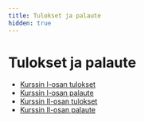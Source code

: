 ```yaml
---
title: Tulokset ja palaute
hidden: true
---
```


# Tulokset ja palaute

* [Kurssin I-osan tulokset](tulokset1.html)
* [Kurssin I-osan palaute](palaute1.html)
* [Kurssin II-osan tulokset](tulokset2.html)
* [Kurssin II-osan palaute](palaute2.html)
